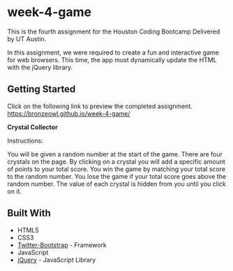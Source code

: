 # week-4-game

This is the fourth assignment for the Houston Coding Bootcamp Delivered by UT Austin.

In this assignment, we were required to create a fun and interactive game for web browsers. This time, the app must dynamically update the HTML with the jQuery library.

## Getting Started

Click on the following link to preview the completed assignment.  
  https://bronzeowl.github.io/week-4-game/

**Crystal Collector**

Instructions:

You will be given a random number at the start of the game.
There are four crystals on the page. By clicking on a crystal you will add a specific amount of points to your total score.
You win the game by matching your total score to the random number. You lose the game if your total score goes above the random number.
The value of each crystal is hidden from you until you click on it.

## Built With

* HTML5
* CSS3
* [Twitter-Bootstrap](http://getbootstrap.com/) - Framework
* JavaScript 
* [jQuery](https://api.jquery.com/) - JavaScript Library
